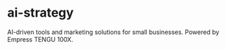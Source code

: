 # ai-strategy
AI-driven tools and marketing solutions for small businesses. Powered by Empress TENGU 100X.

